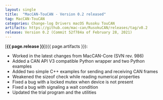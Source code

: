 ```yaml
---
layout: single
title:  "MacCAN-TouCAN - Version 0.2 released"
tag: MacCAN-TouCAN
categories: Change-log Drivers macOS Rusoku TouCAN
artifacts: https://github.com/mac-can/RusokuCAN/releases/tag/v0.2
release: Version 0.2 (Commit 52f784a of February 28, 2021)
---
```

[**{{ page.release }}**]({{ page.artifacts }}):

- Worked in the latest changes from MacCAN-Core (SVN rev. 986)
- Added a CAN API V3 compatible Python wrapper and two Python examples
- Added two simple C++ examples for sending and receiving CAN frames
- Weakened the sizeof check while reading numerical properties
- Fixed a bug with a locked mutex when device is not present
- Fixed a bug with signaling a wait condition
- Updated the trial program and the utilities
